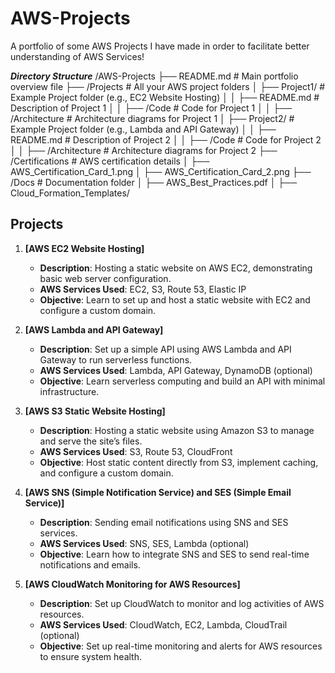 # AWS-Projects
A portfolio of some AWS Projects I have made in order to facilitate better understanding of AWS Services!

***Directory Structure***
/AWS-Projects
├── README.md              # Main portfolio overview file
├── /Projects              # All your AWS project folders
│   ├── Project1/          # Example Project folder (e.g., EC2 Website Hosting)
│   │   ├── README.md      # Description of Project 1
│   │   ├── /Code          # Code for Project 1
│   │   ├── /Architecture  # Architecture diagrams for Project 1
│   ├── Project2/          # Example Project folder (e.g., Lambda and API Gateway)
│   │   ├── README.md      # Description of Project 2
│   │   ├── /Code          # Code for Project 2
│   │   ├── /Architecture  # Architecture diagrams for Project 2
├── /Certifications        # AWS certification details
│   ├── AWS_Certification_Card_1.png
│   ├── AWS_Certification_Card_2.png
├── /Docs                  # Documentation folder
│   ├── AWS_Best_Practices.pdf
│   ├── Cloud_Formation_Templates/


## Projects

1. **[AWS EC2 Website Hosting]**
   - **Description**: Hosting a static website on AWS EC2, demonstrating basic web server configuration.
   - **AWS Services Used**: EC2, S3, Route 53, Elastic IP
   - **Objective**: Learn to set up and host a static website with EC2 and configure a custom domain.

2. **[AWS Lambda and API Gateway]**
   - **Description**: Set up a simple API using AWS Lambda and API Gateway to run serverless functions.
   - **AWS Services Used**: Lambda, API Gateway, DynamoDB (optional)
   - **Objective**: Learn serverless computing and build an API with minimal infrastructure.

3. **[AWS S3 Static Website Hosting]**
   - **Description**: Hosting a static website using Amazon S3 to manage and serve the site’s files.
   - **AWS Services Used**: S3, Route 53, CloudFront
   - **Objective**: Host static content directly from S3, implement caching, and configure a custom domain.

4. **[AWS SNS (Simple Notification Service) and SES (Simple Email Service)]**
   - **Description**: Sending email notifications using SNS and SES services.
   - **AWS Services Used**: SNS, SES, Lambda (optional)
   - **Objective**: Learn how to integrate SNS and SES to send real-time notifications and emails.

5. **[AWS CloudWatch Monitoring for AWS Resources]**
   - **Description**: Set up CloudWatch to monitor and log activities of AWS resources.
   - **AWS Services Used**: CloudWatch, EC2, Lambda, CloudTrail (optional)
   - **Objective**: Set up real-time monitoring and alerts for AWS resources to ensure system health.

